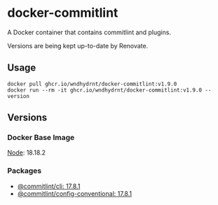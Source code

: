 # docker-commitlint

A Docker container that contains commitlint and plugins.

Versions are being kept up-to-date by Renovate.

## Usage

```shell
docker pull ghcr.io/wndhydrnt/docker-commitlint:v1.9.0
docker run --rm -it ghcr.io/wndhydrnt/docker-commitlint:v1.9.0 --version
```

## Versions

### Docker Base Image

[Node](https://hub.docker.com/_/node): 18.18.2

### Packages

- [@commitlint/cli: 17.8.1](https://www.npmjs.com/package/@commitlint/cli/v/17.8.1)
- [@commitlint/config-conventional: 17.8.1](https://www.npmjs.com/package/@commitlint/config-conventional/v/17.8.1)
